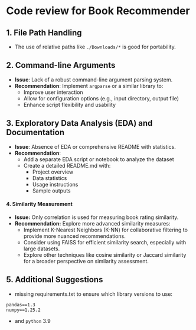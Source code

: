 # Code review for Book Recommender

## 1. File Path Handling
- The use of relative paths like `./Downloads/*` is good for portability.

## 2. Command-line Arguments
- **Issue**: Lack of a robust command-line argument parsing system.
- **Recommendation**: Implement `argparse` or a similar library to:
  - Improve user interaction
  - Allow for configuration options (e.g., input directory, output file)
  - Enhance script flexibility and usability

## 3. Exploratory Data Analysis (EDA) and Documentation
- **Issue**: Absence of EDA or comprehensive README with statistics.
- **Recommendation**: 
  - Add a separate EDA script or notebook to analyze the dataset
  - Create a detailed README.md with:
    - Project overview
    - Data statistics
    - Usage instructions
    - Sample outputs

#### 4. Similarity Measurement
- **Issue:** Only correlation is used for measuring book rating similarity.
- **Recommendation:** Explore more advanced similarity measures:
  - Implement K-Nearest Neighbors (K-NN) for collaborative filtering to provide more nuanced recommendations.
  - Consider using FAISS for efficient similarity search, especially with large datasets.
  - Explore other techniques like cosine similarity or Jaccard similarity for a broader perspective on similarity assessment.

## 5. Additional Suggestions
- missing requirements.txt to ensure which library versions to use:
```
pandas==1.3
numpy==1.25.2
```
- and `python` 3.9
